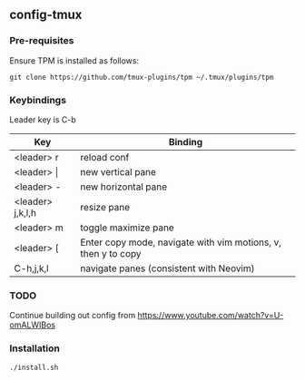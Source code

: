 ## config-tmux

### Pre-requisites

Ensure TPM is installed as follows:

    git clone https://github.com/tmux-plugins/tpm ~/.tmux/plugins/tpm

### Keybindings

Leader key is C-b

| Key | Binding |
|-----|---------|
| \<leader> r | reload conf |
| \<leader> \| | new vertical pane |
| \<leader> - | new horizontal pane |
| \<leader> j,k,l,h | resize pane |
| \<leader> m | toggle maximize pane |
| \<leader> [ | Enter copy mode, navigate with vim motions, v, then y to copy|
| C-h,j,k,l | navigate panes (consistent with Neovim) |

### TODO

Continue building out config from https://www.youtube.com/watch?v=U-omALWIBos 

### Installation 

    ./install.sh

